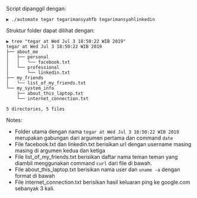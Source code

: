 Script dipanggil dengan:

```
▶ ./automate tegar tegarimansyahfb tegarimansyahlinkedin
```

Struktur folder dapat dilihat dengan:

```
▶ tree "tegar at Wed Jul 3 18:50:22 WIB 2019"
tegar at Wed Jul 3 18:50:22 WIB 2019
├── about_me
│   ├── personal
│   │   └── facebook.txt
│   └── professional
│       └── linkedin.txt
├── my_friends
│   └── list_of_my_friends.txt
└── my_system_info
    ├── about_this_laptop.txt
    └── internet_connection.txt

5 directories, 5 files
```

Notes:
* Folder utama dengan nama `tegar at Wed Jul 3 18:50:22 WIB 2019` merupakan gabungan dari argumen pertama dan command `date`
* File facebook.txt dan linkedin.txt berisikan url dengan username masing masing di argumen kedua dan ketiga
* File list_of_my_friends.txt berisikan daftar nama teman teman yang diambil menggunakan command `curl` dari file di bawah.
* File about_this_laptop.txt berisikan nama user dan `uname -a` dengan format di bawah
* File internet_connection.txt berisikan hasil keluaran ping ke google.com sebanyak 3 kali.
